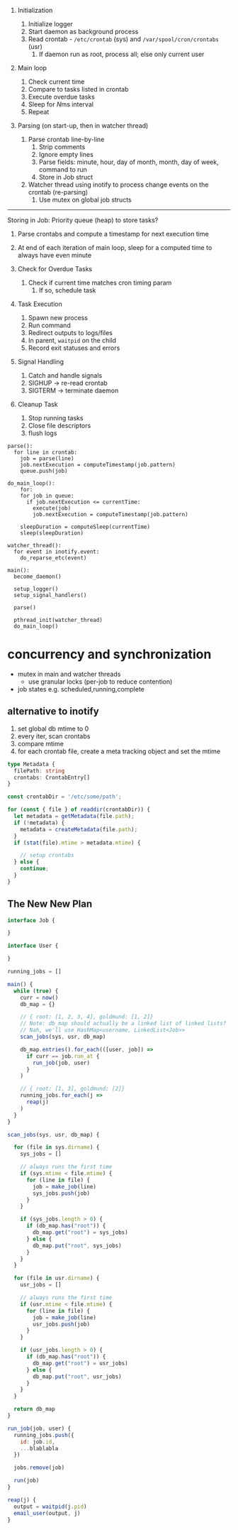 1. Initialization
   1. Initialize logger
   2. Start daemon as background process
   3. Read crontab - `/etc/crontab` (sys) and `/var/spool/cron/crontabs` (usr)
      1. If daemon run as root, process all; else only current user
2. Main loop
   1. Check current time
   2. Compare to tasks listed in crontab
   3. Execute overdue tasks
   4. Sleep for *N*ms interval
   5. Repeat

3. Parsing (on start-up, then in watcher thread)
   1. Parse crontab line-by-line
      1. Strip comments
      2. Ignore empty lines
      3. Parse fields: minute, hour, day of month, month, day of week, command to run
      4. Store in Job struct
   2. Watcher thread using inotify to process change events on the crontab (re-parsing)
      1. Use mutex on global job structs


---
Storing in Job:
Priority queue (heap) to store tasks?
1. Parse crontabs and compute a timestamp for next execution time
2. At end of each iteration of main loop, sleep for a computed time to always have even minute


4. Check for Overdue Tasks
   1. Check if current time matches cron timing param
      1. If so, schedule task

5. Task Execution
   1. Spawn new process
   2. Run command
   3. Redirect outputs to logs/files
   4. In parent, `waitpid` on the child
   5. Record exit statuses and errors

6. Signal Handling
   1. Catch and handle signals
   2. SIGHUP -> re-read crontab
   3. SIGTERM -> terminate daemon

7. Cleanup Task
   1. Stop running tasks
   2. Close file descriptors
   3. flush logs

```
parse():
  for line in crontab:
    job = parse(line)
    job.nextExecution = computeTimestamp(job.pattern)
    queue.push(job)

do_main_loop():
    for:
    for job in queue:
      if job.nextExecution <= currentTime:
        execute(job)
        job.nextExecution = computeTimestamp(job.pattern)

    sleepDuration = computeSleep(currentTime)
    sleep(sleepDuration)

watcher_thread():
  for event in inotify.event:
    do_reparse_etc(event)

main():
  become_daemon()

  setup_logger()
  setup_signal_handlers()

  parse()

  pthread_init(watcher_thread)
  do_main_loop()
```

# concurrency and synchronization
- mutex in main and watcher threads
  - use granular locks (per-job to reduce contention)
- job states e.g. scheduled,running,complete

## alternative to inotify
1. set global db mtime to 0
2. every iter, scan crontabs
3. compare mtime
4. for each crontab file, create a meta tracking object and set the mtime

```ts
type Metadata {
  filePath: string
  crontabs: CrontabEntry[]
}

const crontabDir = '/etc/some/path';

for (const { file } of readdir(crontabDir)) {
  let metadata = getMetadata(file.path);
  if (!metadata) {
    metadata = createMetadata(file.path);
  }
  if (stat(file).mtime > metadata.mtime) {

    // setup crontabs
  } else {
    continue;
  }
}
```


## The New New Plan

```js
interface Job {

}

interface User {

}

running_jobs = []

main() {
  while (true) {
    curr = now()
    db_map = {}

    // { root: [1, 2, 3, 4], goldmund: [1, 2]}
    // Note: db_map should actually be a linked list of linked lists?
    // Nah, we'll use HashMap<username, LinkedList<Job>>
    scan_jobs(sys, usr, db_map)

    db_map.entries().for_each(([user, job]) =>
      if curr == job.run_at {
        run_job(job, user)
      }
    )

    // { root: [1, 3], goldmund: [2]}
    running_jobs.for_each(j =>
      reap(j)
    )
  }
}

scan_jobs(sys, usr, db_map) {

  for (file in sys.dirname) {
    sys_jobs = []

    // always runs the first time
    if (sys.mtime < file.mtime) {
      for (line in file) {
        job = make_job(line)
        sys_jobs.push(job)
      }
    }

    if (sys_jobs.length > 0) {
      if (db_map.has("root")) {
        db_map.get("root") = sys_jobs)
      } else {
        db_map.put("root", sys_jobs)
      }
    }
  }

  for (file in usr.dirname) {
    usr_jobs = []

    // always runs the first time
    if (usr.mtime < file.mtime) {
      for (line in file) {
        job = make_job(line)
        usr_jobs.push(job)
      }
    }

    if (usr_jobs.length > 0) {
      if (db_map.has("root")) {
        db_map.get("root") = usr_jobs)
      } else {
        db_map.put("root", usr_jobs)
      }
    }
  }

  return db_map
}

run_job(job, user) {
  running_jobs.push({
    id: job.id,
    ...blablabla
  })

  jobs.remove(job)

  run(job)
}

reap(j) {
  output = waitpid(j.pid)
  email_user(output, j)
}
```
